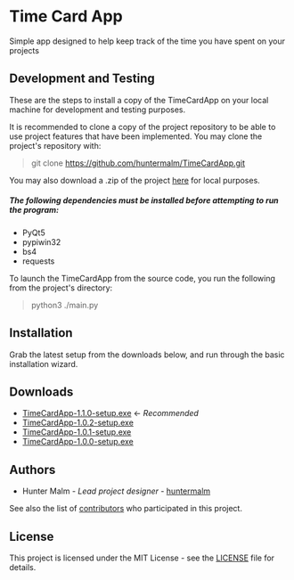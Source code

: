 # Time Card App

Simple app designed to help keep track of the time you have spent on your projects

## Development and Testing

These are the steps to install a copy of the TimeCardApp on your local machine for development and testing purposes.

It is recommended to clone a copy of the project repository to be able to use project features that have been implemented.  You may clone the project's repository with:

> git clone https://github.com/huntermalm/TimeCardApp.git

You may also download a .zip of the project [here](https://github.com/huntermalm/TimeCardApp/archive/master.zip) for local purposes.

##### The following dependencies must be installed before attempting to run the program:
* PyQt5
* pypiwin32
* bs4
* requests

To launch the TimeCardApp from the source code, you run the following from the project's directory:

> python3 ./main.py

## Installation

Grab the latest setup from the downloads below, and run through the basic installation wizard.

## Downloads
* [TimeCardApp-1.1.0-setup.exe](https://github.com/huntermalm/TimeCardApp/releases/download/1.1.0/TimeCardApp-1.1.0-setup.exe) <- *Recommended*
* [TimeCardApp-1.0.2-setup.exe](https://github.com/huntermalm/TimeCardApp/releases/download/1.0.2/TimeCardApp-1.0.2-setup.exe)
* [TimeCardApp-1.0.1-setup.exe](https://github.com/huntermalm/TimeCardApp/releases/download/1.0.1/TimeCardApp-1.0.1-setup.exe)
* [TimeCardApp-1.0.0-setup.exe](https://github.com/huntermalm/TimeCardApp/releases/download/1.0.0/TimeCardApp-1.0.0-setup.exe)

## Authors

* Hunter Malm - *Lead project designer* - [huntermalm](https://github.com/huntermalm)

See also the list of [contributors](https://github.com/huntermalm/TimeCardApp/contributors) who participated in this project.

## License

This project is licensed under the MIT License - see the [LICENSE](https://github.com/huntermalm/TimeCardApp/blob/master/LICENSE) file for details.
